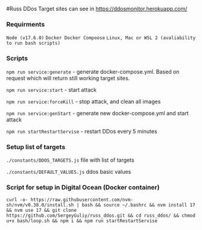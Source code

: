 #Russ DDos
Target sites can see in
https://ddosmonitor.herokuapp.com/

### Requirments
`Node (v17.6.0)`
`Docker Docker Compoose`
`Linux, Mac or WSL 2 (avaliability to run bash scripts)` 

### Scripts
`npm run service:generate` - generate docker-compose.yml. Based on request which will return still working target sites.

`npm run service:start` - start attack

`npm run service:forceKill` - stop attack, and clean all images

`npm run service:genStart` - generate new docker-compose.yml and start attack

`npm run startRestartServise` - restart DDos every 5 minutes

### Setup list of targets
`./constants/DDOS_TARGETS.js` file with list of targets

`./constants/DEFAULT_VALUES.js` ddos basic values


### Script for setup in Digital Ocean (Docker container)
`curl -o- https://raw.githubusercontent.com/nvm-sh/nvm/v0.38.0/install.sh | bash &&
source ~/.bashrc &&
nvm install 17 &&
nvm use 17 &&
git clone https://github.com/SergeyGuliy/russ_ddos.git &&
cd russ_ddos/ &&
chmod u+x bash/loop.sh &&
npm i &&
npm run startRestartServise`